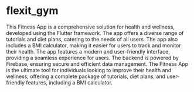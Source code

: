 # flexit_gym

This Fitness App is a comprehensive solution for health and wellness, developed using the Flutter framework. The app offers a diverse range of tutorials and diet plans, catering to the needs of all users. The app also includes a BMI calculator, making it easier for users to track and monitor their health. The app features a modern and user-friendly interface, providing a seamless experience for users. The backend is powered by Firebase, ensuring secure and efficient data management. The Fitness App is the ultimate tool for individuals looking to improve their health and wellness, offering a complete package of tutorials, diet plans, and user-friendly features, including a BMI calculator.
